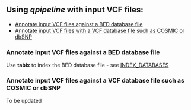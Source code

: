 

## Using **_qpipeline_** with input VCF files:
* [Annotate input VCF files against a BED database file](#Annotate-input-VCF-files-against-a-BED-database-file)
* [Annotate input VCF files with a VCF database file such as COSMIC or dbSNP](#Annotate-input-VCF-file-with-VCF-database-file)  


### Annotate input VCF files against a BED database file
Use **tabix** to index the BED database file - see [INDEX_DATABASES](https://github.com/qtrinh/qpipeline/INDEX_DATABASES.md) 
### Annotate input VCF files against a VCF database file such as COSMIC or dbSNP
To be updated
